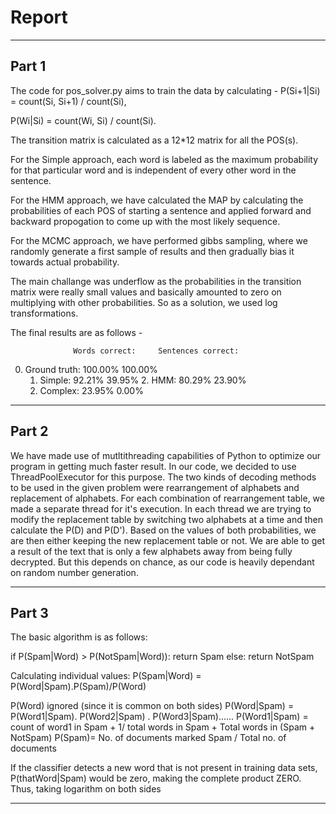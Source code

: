 # Report

-------------------------

## Part 1

The code for pos_solver.py aims to train the data by calculating - 
P(Si+1|Si) = count(Si, Si+1) / count(Si),

P(Wi|Si) = count(Wi, Si) / count(Si).

The transition matrix is calculated as a 12*12 matrix for all the POS(s).

For the Simple approach, each word is labeled as the maximum probability for that particular word and is independent of every other word in the sentence. 

For the HMM approach, we have calculated the MAP by calculating the probabilities of each POS of starting a sentence and applied forward and backward propogation to come up with the most likely sequence.

For the MCMC approach, we have performed gibbs sampling, where we randomly generate a first sample of results and then gradually bias it towards actual probability.

The main challange was underflow as the probabilities in the transition matrix were really small values and basically amounted to zero on multiplying with other probabilities. So as a solution, we used log transformations. 

The final results are as follows -

                  Words correct:     Sentences correct:
   0. Ground truth:      100.00%              100.00%
         1. Simple:       92.21%               39.95%
            2. HMM:       80.29%               23.90%
        3. Complex:       23.95%                0.00%


-------------------------

## Part 2

We have made use of mutltithreading capabilities of Python to optimize our program in getting much faster result.
In our code, we decided to use ThreadPoolExecutor for this purpose. The two kinds of decoding methods to be used in the
given problem were rearrangement of alphabets and replacement of alphabets. For each combination of rearrangement table,
we made a separate thread for it's execution. In each thread we are trying to modify the replacement table by switching
two alphabets at a time and then calculate the P(D) and P(D'). Based on the values of both probabilities, we are then 
either keeping the new replacement table or not. We are able to get a result of the text that is only a few alphabets
away from being fully decrypted. But this depends on chance, as our code is heavily dependant on random number generation.

-------------------------

## Part 3
The basic algorithm is as follows:

if P(Spam|Word) > P(NotSpam|Word)):
  return Spam
else:
  return NotSpam

Calculating individual values:
P(Spam|Word) = P(Word|Spam).P(Spam)/P(Word)

P(Word) ignored (since it is common on both sides) 
P(Word|Spam) = P(Word1|Spam). P(Word2|Spam) . P(Word3|Spam)......
P(Word1|Spam) = count of word1 in Spam + 1/ total words in Spam + Total words in (Spam + NotSpam)
P(Spam)= No. of documents marked Spam / Total no. of documents

If the classifier detects a new word that is not present in training data sets, P(thatWord|Spam) would be zero, making the complete product ZERO. Thus, taking logarithm on both sides

-------------------------
